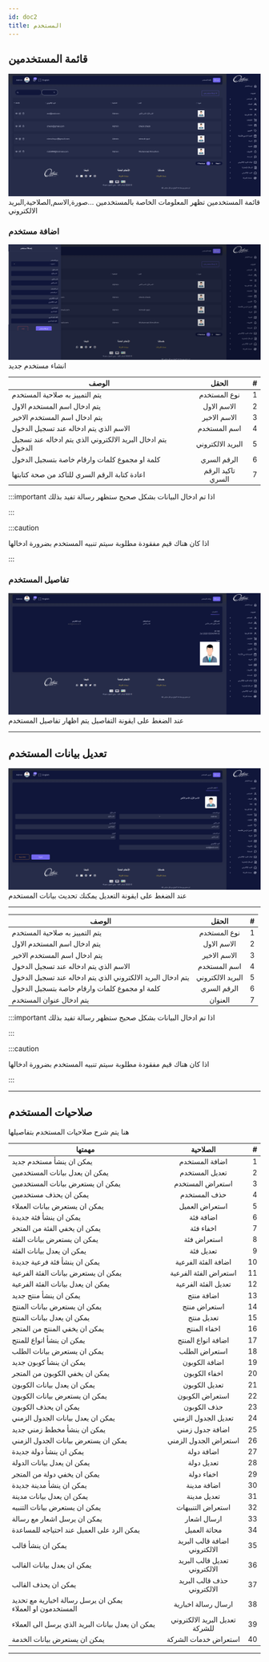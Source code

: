```yaml
---
id: doc2
title: المستخدم
---
```


## قائمة المستخدمين

<img src='../imgs/user1.png'/>
قائمة المستخدمين تظهر المعلومات الخاصة بالمستخدمين ...صورة,الاسم,الصلاحية,البريد الالكتروني

### اضافة مستخدم

<img src='../imgs/useradd.png'/>
انشاء مستخدم جديد

| الوصف                                                        |       الحقل       |   # |
| ------------------------------------------------------------ | :---------------: | --: |
| يتم التمييز به صلاحية المستخدم                               |   نوع المستخدم    |   1 |
| يتم ادخال اسم المستخدم الاول                                 |    الاسم الاول    |   2 |
| يتم ادخال اسم المستخدم الاخير                                |   الاسم الاخير    |   3 |
| الاسم الذي يتم ادخاله عند تسجيل الدخول                       |   اسم المستخدم    |   4 |
| يتم ادخال البريد الالكتروني الذي يتم ادخاله عند تسجيل الدخول | البريد الالكتروني |   5 |
| كلمة او مجموع كلمات وارقام خاصة بتسجيل الدخول                |    الرقم السري    |   6 |
| اعادة كتابة الرقم السري للتاكد من صحة كتابتها                | تاكيد الرقم السري |   7 |

:::important
اذا تم ادخال البيانات بشكل صحيح ستظهر رسالة تفيد بذلك

:::

:::caution

اذا كان هناك قيم مفقودة مطلوبة سيتم تنبيه المستخدم بضرورة ادخالها

:::

### تفاصيل المستخدم

<img src='../imgs/userinfo.png'/>
عند الضغط على ايقونة التفاصيل يتم اظهار تفاصيل المستخدم

---

## تعديل بيانات المستخدم

<img src='../imgs/useredit.png'/>
عند الضغط على ايقونة التعديل يمكنك تحديث بيانات المستخدم

---

| الوصف                                                        |       الحقل       |   # |
| ------------------------------------------------------------ | :---------------: | --: |
| يتم التمييز به صلاحية المستخدم                               |   نوع المستخدم    |   1 |
| يتم ادخال اسم المستخدم الاول                                 |    الاسم الاول    |   2 |
| يتم ادخال اسم المستخدم الاخير                                |   الاسم الاخير    |   3 |
| الاسم الذي يتم ادخاله عند تسجيل الدخول                       |   اسم المستخدم    |   4 |
| يتم ادخال البريد الالكتروني الذي يتم ادخاله عند تسجيل الدخول | البريد الالكتروني |   5 |
| كلمة او مجموع كلمات وارقام خاصة بتسجيل الدخول                |    الرقم السري    |   6 |
| يتم ادخال عنوان المستخدم                                     |      العنوان      |   7 |

:::important
اذا تم ادخال البيانات بشكل صحيح ستظهر رسالة تفيد بذلك

:::

:::caution

اذا كان هناك قيم مفقودة مطلوبة سيتم تنبيه المستخدم بضرورة ادخالها

:::

---

## صلاحيات المستخدم

هنا يتم شرح صلاحيات المستخدم بتفاصيلها

| مهمتها                                                    |            الصلاحية            |   # |
| --------------------------------------------------------- | :----------------------------: | --: |
| يمكن ان ينشأ مستخدم جديد                                  |         اضافة المستخدم         |   1 |
| يمكن ان يعدل بيانات المستخدمين                            |         تعديل المستخدم         |   2 |
| يمكن ان يستعرض بيانات المستخدمين                          |        استعراض المستخدم        |   3 |
| يمكن ان يحذف مستخدمين                                     |          حذف المستخدم          |   4 |
| يمكن ان يستعرض بيانات العملاء                             |         استعراض العميل         |   5 |
| يمكن ان ينشأ فئة جديدة                                    |           اضافة فئة            |   6 |
| يمكن ان يخفي الفئة من المتجر                              |           اخفاء فئة            |   7 |
| يمكن ان يستعرض بيانات الفئة                               |          استعراض فئة           |   8 |
| يمكن ان يعدل بيانات الفئة                                 |           تعديل فئة            |   9 |
| يمكن ان ينشأ فئة فرعية جديدة                              |      اضافة الفئة الفرعية       |  10 |
| يمكن ان يستعرض بيانات الفئة الفرعية                       |     استعراض الفئة الفرعية      |  11 |
| يمكن ان يعدل بيانات الفئة الفرعية                         |      تعديل الفئة الفرعية       |  12 |
| يمكن ان ينشأ منتج جديد                                    |           اضافة منتج           |  13 |
| يمكن ان يستعرض بيانات المنتج                              |          استعراض منتج          |  14 |
| يمكن ان يعدل بيانات المنتج                                |           تعديل منتج           |  15 |
| يمكن ان يخفي المنتج من المتجر                             |          اخفاء المنتج          |  16 |
| يمكن ان ينشأ انواع للمنتج                                 |       اضافة انواع المنتج       |  17 |
| يمكن ان يستعرض بيانات الطلب                               |         استعراض الطلب          |  18 |
| يمكن ان ينشأ كوبون جديد                                   |         اضافة الكوبون          |  19 |
| يمكن ان يخفي الكوبون من المتجر                            |         اخفاء الكوبون          |  20 |
| يمكن ان يعدل بيانات الكوبون                               |         تعديل الكوبون          |  21 |
| يمكن ان يستعرض بيانات الكوبون                             |        استعراض الكوبون         |  22 |
| يمكن ان يحذف الكوبون                                      |          حذف الكوبون           |  23 |
| يمكن ان يعدل بيانات الجدول الزمني                         |      تعديل الجدول الزمني       |  24 |
| يمكن ان ينشأ مخطط زمني جديد                               |        اضافة جدول زمني         |  25 |
| يمكن ان يستعرض بيانات الجدول الزمني                       |     استعراض الجدول الزمني      |  26 |
| يمكن ان ينشأ دولة جديدة                                   |           اضافة دولة           |  27 |
| يمكن ان يعدل بيانات الدولة                                |           تعديل دولة           |  28 |
| يمكن ان يخفي دولة من المتجر                               |           اخفاء دولة           |  29 |
| يمكن ان ينشأ مدينة جديدة                                  |          اضافة مدينة           |  30 |
| يمكن ان يعدل بيانات مدينة                                 |          تعديل مدينة           |  31 |
| يمكن ان يستعرض بيانات التنبيه                             |       استعراض التنبيهات        |  32 |
| يمكن ان يرسل اشعار مع رسالة                               |          ارسال اشعار           |  33 |
| يمكن الرد على العميل عند احتياجه للمساعدة                 |          محاثة العميل          |  34 |
| يمكن ان ينشأ قالب                                         |  اضافة قالب البريد الالكتروني  |  35 |
| يمكن ان يعدل بيانات القالب                                |  تعديل قالب البريد الالكتروني  |  36 |
| يمكن ان يحذف القالب                                       |   حذف قالب البريد الالكتروني   |  37 |
| يمكن ان يرسل رسالة اخبارية مع تحديد المستخدمون او العملاء |      ارسال رسالة اخبارية       |  38 |
| يمكن ان يعدل بيانات البريد الذي يرسل الى العملاء          | تعديل البريد الالكتروني للشركة |  39 |
| يمكن ان يستعرض بيانات الخدمة                              |      استعراض خدمات الشركة      |  40 |

---
